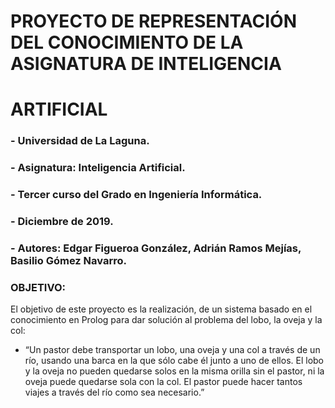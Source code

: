 # PROYECTO DE REPRESENTACIÓN DEL CONOCIMIENTO DE LA ASIGNATURA DE INTELIGENCIA
# ARTIFICIAL
### - Universidad de La Laguna.
### - Asignatura: Inteligencia Artificial.
### - Tercer curso del Grado en Ingeniería Informática.
### - Diciembre de 2019.
### - Autores: Edgar Figueroa González, Adrián Ramos Mejías, Basilio Gómez Navarro.

### OBJETIVO:

El objetivo de este proyecto es la realización, de un sistema basado en el conocimiento 
en Prolog para dar solución al problema del lobo, la oveja y la col:

  - “Un pastor debe transportar un lobo, una oveja y una col a través de un río, usando una barca en la que sólo
    cabe él junto a uno de ellos. El lobo y la oveja no pueden quedarse solos en la misma orilla sin el pastor, ni
    la oveja puede quedarse sola con la col. El pastor puede hacer tantos viajes a través del río como sea
    necesario.”
